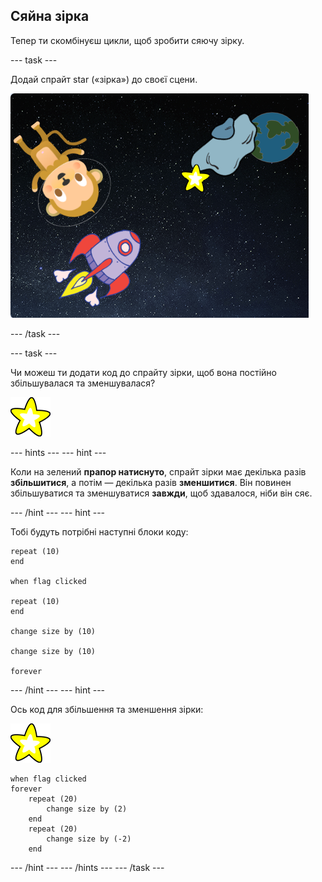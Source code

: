 ## Сяйна зірка

Тепер ти скомбінуєш цикли, щоб зробити сяючу зірку.

\--- task \---

Додай спрайт star («зірка») до своєї сцени.

![Додавання спрайту зірки](images/space-star-sprite.png)

\--- /task \---

\--- task \---

Чи можеш ти додати код до спрайту зірки, щоб вона постійно збільшувалася та зменшувалася?

![Тестування зірки, що сяє](images/sprite-star.png)

\--- hints \--- \--- hint \---

Коли на зелений **прапор натиснуто**, спрайт зірки має декілька разів **збільшитися**, а потім — декілька разів **зменшитися**. Він повинен збільшуватися та зменшуватися **завжди**, щоб здавалося, ніби він сяє.

\--- /hint \--- \--- hint \---

Тобі будуть потрібні наступні блоки коду:

```blocks3
repeat (10)
end

when flag clicked

repeat (10)
end

change size by (10)

change size by (10)

forever
```

\--- /hint \--- \--- hint \---

Ось код для збільшення та зменшення зірки:

![Спрайт зірки](images/sprite-star.png)

```blocks3
when flag clicked
forever
    repeat (20)
        change size by (2)
    end
    repeat (20)
        change size by (-2)
    end

```

\--- /hint \--- \--- /hints \--- \--- /task \---